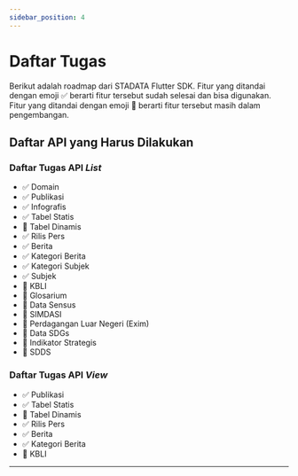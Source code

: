 ```yaml
---
sidebar_position: 4
---
```


# Daftar Tugas

Berikut adalah roadmap dari STADATA Flutter SDK. Fitur yang ditandai dengan emoji ✅ berarti fitur tersebut sudah selesai dan bisa digunakan. Fitur yang ditandai dengan emoji 🔄 berarti fitur tersebut masih dalam pengembangan.

## Daftar API yang Harus Dilakukan

### Daftar Tugas API _List_

- ✅ Domain
- ✅ Publikasi
- ✅ Infografis
- ✅ Tabel Statis
- 🔄 Tabel Dinamis
- ✅ Rilis Pers
- ✅ Berita
- ✅ Kategori Berita
- ✅ Kategori Subjek
- ✅ Subjek
- 🔄 KBLI
- 🔄 Glosarium
- 🔄 Data Sensus
- 🔄 SIMDASI
- 🔄 Perdagangan Luar Negeri (Exim)
- 🔄 Data SDGs
- 🔄 Indikator Strategis
- 🔄 SDDS

### Daftar Tugas API _View_

- ✅ Publikasi
- ✅ Tabel Statis
- 🔄 Tabel Dinamis
- ✅ Rilis Pers
- ✅ Berita
- ✅ Kategori Berita
- 🔄 KBLI

---
